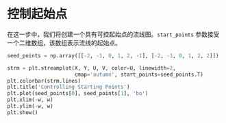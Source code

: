 # 控制起始点

在这一步中，我们将创建一个具有可控起始点的流线图。`start_points` 参数接受一个二维数组，该数组表示流线的起始点。

```python
seed_points = np.array([[-2, -1, 0, 1, 2, -1], [-2, -1, 0, 1, 2, 2]])

strm = plt.streamplot(X, Y, U, V, color=U, linewidth=2,
                      cmap='autumn', start_points=seed_points.T)
plt.colorbar(strm.lines)
plt.title('Controlling Starting Points')
plt.plot(seed_points[0], seed_points[1], 'bo')
plt.xlim(-w, w)
plt.ylim(-w, w)
plt.show()
```

